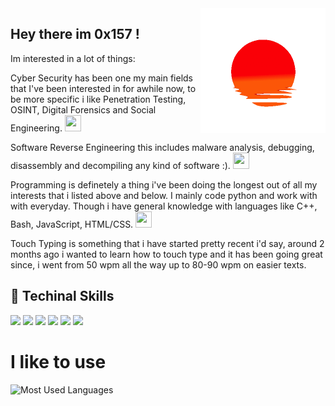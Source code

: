 <img height="200" width="200" align="right" src="https://github.com/0x157/0x157/blob/main/52O8.gif"> 

## Hey there im 0x157 !    

Im interested in a lot of things:

Cyber Security has been one my main fields that I've been interested in for awhile now, to be more specific i like Penetration Testing, OSINT, Digital Forensics and Social Engineering. <img width="26" height="26" src="https://www.pngmart.com/files/7/Cyber-Security-PNG-Picture.png">

Software Reverse Engineering this includes malware analysis, debugging, disassembly and decompiling any kind of software :). <img width="26" height="26" src="https://upload.wikimedia.org/wikipedia/commons/a/a3/Ghidra_Logo.png">

Programming is definetely a thing i've been doing the longest out of all my interests that i listed above and below. I mainly code python and work with with everyday. Though i have general knowledge with languages like C++, Bash, JavaScript, HTML/CSS. <img width="26" height="26" src="https://mpng.subpng.com/20180514/ae/kisspng-web-development-laptop-computer-programming-softwa-5af978bd130269.0600777115262988130779.jpg">

Touch Typing is something that i have started pretty recent i'd say, around 2 months ago i wanted to learn how to touch type and it has been going great since, i went from 50 wpm all the way up to 80-90 wpm on easier texts. 

## 💾 Techinal Skills

<img src="https://img.shields.io/badge/-Python-f7e80c?logo=Python&logoColor=0d0d0d"> <img src="https://img.shields.io/badge/-C++-00599C?logo=Cplusplus&logoColor=0d0d0d"> <img src="https://img.shields.io/badge/-Linux-557C94?logo=KaliLinux&logoColor=0d0d0d"> <img src="https://img.shields.io/badge/-VS%20Code-007ACC?logo=visualstudiocode&logoColor=0d0d0d"> <img src="https://img.shields.io/badge/-Visual Studio-5C2D91?logo=visualstudio&logoColor=0d0d0d"> <img src="https://img.shields.io/badge/-BASH-4EAA25?logo=gnubash&logoColor=0d0d0d">

          
          
          
# I like to use 


![Most Used Languages](https://github-readme-stats.vercel.app/api/top-langs/?username=0x157&show_icons=true&theme=radical)




<!-- ![Github Stats](https://github-readme-stats.vercel.app/api?username=0x157&count_private=true&show_icons=true&theme=radical) -->
